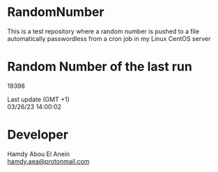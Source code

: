 # RandomNumber    
This is a test repository where a random number is pushed to a file automatically passwordless from a cron job in my Linux CentOS server    
# Random Number of the last run   
19398
      
Last update (GMT +1)    
03/26/23 14:00:02
# Developer    
Hamdy Abou El Anein   
hamdy.aea@protonmail.com

